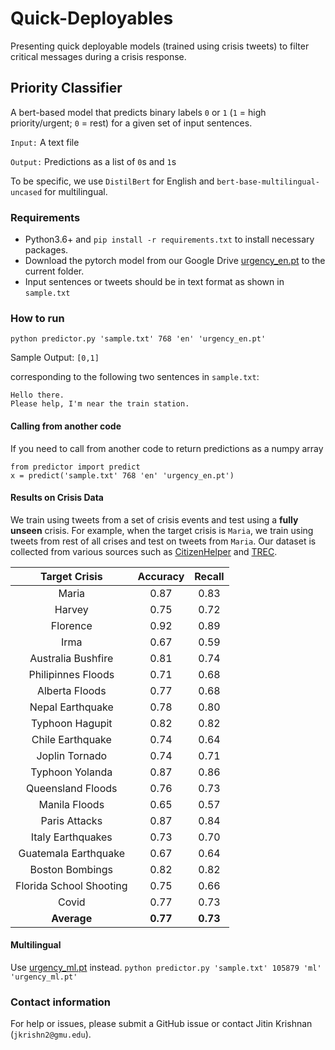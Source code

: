 # Quick-Deployables
Presenting quick deployable models (trained using crisis tweets) to filter critical messages during a crisis response.

## Priority Classifier
A bert-based model that predicts binary labels ```0``` or ```1``` (```1``` = high priority/urgent; ```0``` = rest) for a given set of input sentences. 

```Input:``` A text file

```Output:``` Predictions as a list of ```0```s and ```1```s

To be specific, we use ```DistilBert``` for English and ```bert-base-multilingual-uncased``` for multilingual.

### Requirements
- Python3.6+ and ```pip install -r requirements.txt``` to install necessary packages.
- Download the pytorch model from our Google Drive [urgency_en.pt](https://drive.google.com/file/d/1a2xFP8RVF0QE4qk7sW5rOww5EWM9FkL-/view?usp=sharing) to the current folder.
- Input sentences or tweets should be in text format as shown in ```sample.txt```

### How to run
```python predictor.py 'sample.txt' 768 'en' 'urgency_en.pt'```

Sample Output: ```[0,1]```

corresponding to the following two sentences in ```sample.txt```:
```
Hello there.
Please help, I'm near the train station.
```

#### Calling from another code
If you need to call from another code to return predictions as a numpy array
```
from predictor import predict
x = predict('sample.txt' 768 'en' 'urgency_en.pt')
```

#### Results on Crisis Data
We train using tweets from a set of crisis events and test using a **fully unseen** crisis. For example, when the target crisis is ```Maria```, we train using tweets from rest of all crises and test on tweets from ```Maria```. Our dataset is collected from various sources such as [CitizenHelper](https://ist.gmu.edu/~hpurohit/informatics-lab/icwsm17-citizenhelper.html) and [TREC](http://dcs.gla.ac.uk/~richardm/TREC_IS/).

| Target Crisis  | Accuracy  | Recall |
 :-: |  :-: |  :-:
| Maria                   | 0.87 | 0.83 |
| Harvey                  | 0.75 | 0.72 |
| Florence                | 0.92 | 0.89 |
| Irma                    | 0.67 | 0.59 |
| Australia Bushfire      | 0.81 | 0.74 |
| Philipinnes Floods      | 0.71 | 0.68 |
| Alberta Floods          | 0.77 | 0.68 |
| Nepal Earthquake        | 0.78 | 0.80 |
| Typhoon Hagupit         | 0.82 | 0.82 |
| Chile Earthquake        | 0.74 | 0.64 |
| Joplin Tornado          | 0.74 | 0.71 |
| Typhoon Yolanda         | 0.87 | 0.86 |
| Queensland Floods       | 0.76 | 0.73 |
| Manila Floods           | 0.65 | 0.57 |
| Paris Attacks           | 0.87 | 0.84 |
| Italy Earthquakes       | 0.73 | 0.70 |
| Guatemala Earthquake    | 0.67 | 0.64 |
| Boston Bombings         | 0.82 | 0.82 |
| Florida School Shooting | 0.75 | 0.66 |
| Covid                   | 0.77 | 0.73 |
| **Average**		          | **0.77** | **0.73** |

#### Multilingual
Use [urgency_ml.pt]() instead.
```python predictor.py 'sample.txt' 105879 'ml' 'urgency_ml.pt'```

### Contact information
For help or issues, please submit a GitHub issue or contact Jitin Krishnan (`jkrishn2@gmu.edu`).
